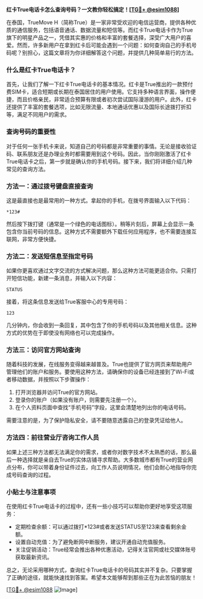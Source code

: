**红卡True电话卡怎么查询号码？一文教你轻松搞定！[[TG💪+ @esim1088](https://t.me/s/esim1088)]**

在泰国，TrueMove H（简称True）是一家非常受欢迎的电信运营商，提供各种优质的通信服务，包括语音通话、数据流量和短信等。而红卡True电话卡作为True旗下的明星产品之一，凭借其实惠的价格和丰富的套餐选择，深受广大用户的喜爱。然而，许多新用户在拿到红卡后可能会遇到一个问题：如何查询自己的手机号码呢？别担心，这篇文章将为你详细解答这个问题，并提供几种简单易行的方法。

### 什么是红卡True电话卡？

首先，让我们了解一下红卡True电话卡的基本情况。红卡是True推出的一款预付费SIM卡，适合短期或长期在泰国居住的用户使用。它支持多种语言界面，操作便捷，而且价格亲民，非常适合预算有限或者初次尝试国际漫游的用户。此外，红卡还提供了丰富的套餐选项，比如无限流量、本地通话优惠以及国际长途拨打折扣等，满足不同用户的需求。

### 查询号码的重要性

对于任何一张手机卡来说，知道自己的号码都是非常重要的事情。无论是接收验证码、联系朋友还是办理业务时都需要用到这个号码。因此，当你刚刚激活了红卡True电话卡之后，第一步就是确认你的手机号码。接下来，我们将详细介绍几种常见的查询方法。

### 方法一：通过拨号键盘直接查询

这是最直接也是最常用的一种方式。拿起你的手机，在拨号界面输入以下代码：

```
*123#
```

然后按下拨打键（通常是一个绿色的电话图标）。稍等片刻后，屏幕上会显示一条包含你当前号码的信息。这种方式不需要额外下载任何应用程序，也不需要连接互联网，非常方便快捷。

### 方法二：发送短信息至指定号码

如果你更喜欢通过文字交流的方式解决问题，那么这种方法可能更适合你。只需打开短信功能，新建一条消息，并输入以下内容：

```
STATUS
```

接着，将这条信息发送给True客服中心的专用号码：

```
123
```

几分钟内，你会收到一条回复，其中包含了你的手机号码以及其他相关信息。这种方式的优势在于即使没有网络也可以完成操作。

### 方法三：访问官方网站查询

随着科技的发展，在线服务变得越来越普及。True也提供了官方网页来帮助用户管理他们的账户和服务。要使用这种方法，请确保你的设备已经连接到了Wi-Fi或者移动数据，并按照以下步骤操作：

1. 打开浏览器并访问True的官方网站。
2. 登录你的账户（如果没有账户，则需要先注册一个）。
3. 在个人资料页面中查找“手机号码”字段，这里会清楚地列出你的电话号码。

需要注意的是，为了保护隐私安全，请不要随意透露自己的登录凭证给他人。

### 方法四：前往营业厅咨询工作人员

如果上述三种方法都无法满足你的需求，或者你对数字技术不太熟悉的话，那么最后一种选择就是亲自去True的实体店铺寻求帮助。大多数城市都有True的营业网点分布，你可以带着身份证件过去，向工作人员说明情况，他们会耐心地指导你完成号码查询的过程。

### 小贴士与注意事项

在使用红卡True电话卡的过程中，还有一些小技巧可以帮助你更好地享受这项服务：

- 定期检查余额：可以通过拨打*123#或者发送STATUS至123来查看剩余金额。
- 设置自动充值：为了避免断网中断服务，建议开通自动充值服务。
- 关注促销活动：True经常会推出各种优惠活动，记得关注官网或社交媒体账号获取最新资讯。

总之，无论采用哪种方式，查询红卡True电话卡的号码其实并不复杂。只要掌握了正确的途径，就能快速找到答案。希望本文能够帮到那些正在为此苦恼的朋友！

[[TG💪+ @esim1088](https://t.me/s/esim1088) ![Image](https://i.postimg.cc/4NQfJmqS/Snipaste-2025-05-13-00-14-12.png)]